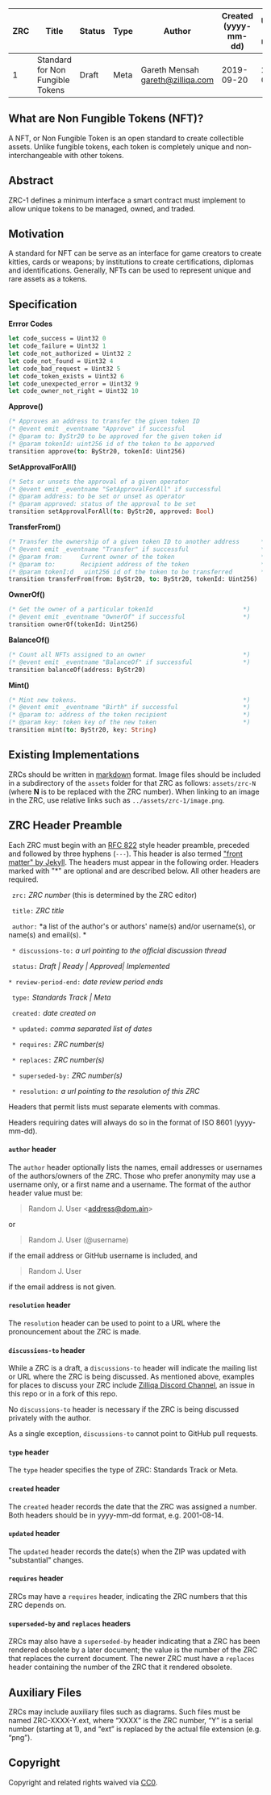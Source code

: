 
|  ZRC | Title | Status| Type | Author | Created (yyyy-mm-dd) | Updated (yyyy-mm-dd)
|--|--|--|--| -- | -- | -- |
| 1  | Standard for Non Fungible Tokens | Draft | Meta  | Gareth Mensah <gareth@zilliqa.com> | 2019-09-20 | 2019-09-20 


## What are Non Fungible Tokens (NFT)?

A NFT, or Non Fungible Token is an open standard to create collectible assets. Unlike fungible tokens, each token is completely unique and non-interchangeable with other tokens.

## Abstract 

ZRC-1 defines a minimum interface a smart contract must implement to allow unique tokens to be managed, owned, and traded.


## Motivation

A standard for NFT can be serve as an interface for game creators to create kitties, cards or weapons; by institutions to create certifications, diplomas and identifications. Generally, NFTs can be used to represent unique and rare assets as a tokens.


## Specification

**Errror Codes**
```ocaml
let code_success = Uint32 0
let code_failure = Uint32 1
let code_not_authorized = Uint32 2
let code_not_found = Uint32 4
let code_bad_request = Uint32 5
let code_token_exists = Uint32 6
let code_unexpected_error = Uint32 9
let code_owner_not_right = Uint32 10
```

**Approve()**
```ocaml
(* Approves an address to transfer the given token ID                   *)
(* @event emit _eventname "Approve" if successful                       *)
(* @param to: ByStr20 to be approved for the given token id             *)
(* @param tokenId: uint256 id of the token to be apporved               *)
transition approve(to: ByStr20, tokenId: Uint256)
```

**SetApprovalForAll()**
```ocaml
(* Sets or unsets the approval of a given operator                      *)
(* @event emit _eventname "SetApprovalForAll" if successful             *)
(* @param address: to be set or unset as operator                       *)
(* @param approved: status of the approval to be set                    *)
transition setApprovalForAll(to: ByStr20, approved: Bool)
```

**TransferFrom()**
```ocaml
(* Transfer the ownership of a given token ID to another address      *)
(* @event emit _eventname "Transfer" if successful                    *)
(* @param from:     Current owner of the token                        *)
(* @param to:       Recipient address of the token                    *)
(* @param tokenI:d   uint256 id of the token to be transferred        *)
transition transferFrom(from: ByStr20, to: ByStr20, tokenId: Uint256)
```

**OwnerOf()**
```ocaml
(* Get the owner of a particular tokenId                         *)
(* @event emit _eventname "OwnerOf" if successful                *)
transition ownerOf(tokenId: Uint256)
```

**BalanceOf()**
```ocaml
(* Count all NFTs assigned to an owner                           *)
(* @event emit _eventname "BalanceOf" if successful              *)
transition balanceOf(address: ByStr20)
```

**Mint()**
```ocaml
(* Mint new tokens.                                              *)
(* @event emit _eventname "Birth" if successful                  *)
(* @param to: address of the token recipient                     *)
(* @param key: token key of the new token                        *)
transition mint(to: ByStr20, key: String)
```

## Existing Implementations

ZRCs should be written in [markdown](https://en.wikipedia.org/wiki/Markdown) format.
Image files should be included in a subdirectory of the `assets` folder for that ZRC as follows: `assets/zrc-N` (where **N** is to be replaced with the ZRC number). When linking to an image in the ZRC, use relative links such as `../assets/zrc-1/image.png`.

## ZRC Header Preamble

Each ZRC must begin with an [RFC 822](https://www.ietf.org/rfc/rfc822.txt) style header preamble, preceded and followed by three hyphens (`---`). This header is also termed ["front matter" by Jekyll](https://jekyllrb.com/docs/front-matter/). The headers must appear in the following order. Headers marked with "*" are optional and are described below. All other headers are required.

` zrc:` *ZRC number* (this is determined by the ZRC editor)

` title:` *ZRC title*

` author:` *a list of the author's or authors' name(s) and/or username(s), or name(s) and email(s). *

` * discussions-to:` *a url pointing to the official discussion thread*

` status:` *Draft | Ready | Approved| Implemented*

`* review-period-end:` *date review period ends*

` type:` *Standards Track | Meta*

` created:` *date created on*

` * updated:` *comma separated list of dates*

` * requires:` *ZRC number(s)*

` * replaces:` *ZRC number(s)*

` * superseded-by:` *ZRC number(s)*

` * resolution:` *a url pointing to the resolution of this ZRC*

Headers that permit lists must separate elements with commas.

Headers requiring dates will always do so in the format of ISO 8601 (yyyy-mm-dd).

#### `author` header

The `author` header optionally lists the names, email addresses or usernames of the authors/owners of the ZRC. Those who prefer anonymity may use a username only, or a first name and a username. The format of the author header value must be:

> Random J. User &lt;address@dom.ain&gt;

or

> Random J. User (@username)

if the email address or GitHub username is included, and

> Random J. User

if the email address is not given.

#### `resolution` header

The `resolution` header can be used to point to a URL where the pronouncement about the ZRC is made.

#### `discussions-to` header

While a ZRC is a draft, a `discussions-to` header will indicate the mailing list or URL where the ZRC is being discussed. As mentioned above, examples for places to discuss your ZRC include [Zilliqa Discord Channel](https://discord.gg/8tpGXrB), an issue in this repo or in a fork of this repo.

No `discussions-to` header is necessary if the ZRC is being discussed privately with the author.

As a single exception, `discussions-to` cannot point to GitHub pull requests.

#### `type` header

The `type` header specifies the type of ZRC: Standards Track or Meta. 

#### `created` header

The `created` header records the date that the ZRC was assigned a number. Both headers should be in yyyy-mm-dd format, e.g. 2001-08-14.

#### `updated` header

The `updated` header records the date(s) when the ZIP was updated with "substantial" changes. 

#### `requires` header

ZRCs may have a `requires` header, indicating the ZRC numbers that this ZRC depends on.

#### `superseded-by` and `replaces` headers

ZRCs may also have a `superseded-by` header indicating that a ZRC has been rendered obsolete by a later document; the value is the number of the ZRC that replaces the current document. The newer ZRC must have a `replaces` header containing the number of the ZRC that it rendered obsolete.

## Auxiliary Files

ZRCs may include auxiliary files such as diagrams. Such files must be named ZRC-XXXX-Y.ext, where “XXXX” is the ZRC number, “Y” is a serial number (starting at 1), and “ext” is replaced by the actual file extension (e.g. “png”).

## Copyright

Copyright and related rights waived via [CC0](https://creativecommons.org/publicdomain/zero/1.0/).


